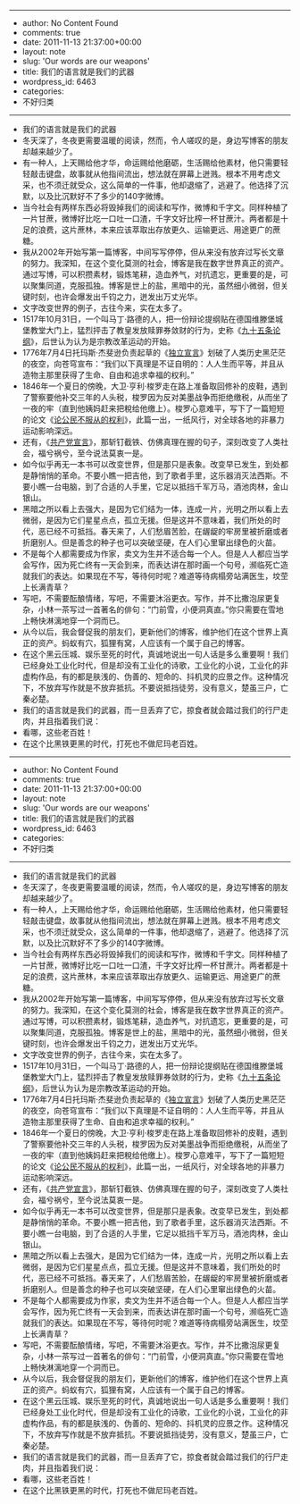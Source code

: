 - --
- author: No Content Found
- comments: true
- date: 2011-11-13 21:37:00+00:00
- layout: note
- slug: 'Our words are our weapons'
- title: 我们的语言就是我们的武器
- wordpress_id: 6463
- categories:
- 不好归类
- --
- 我们的语言就是我们的武器
- 冬天深了，冬夜更需要温暖的阅读，然而，令人嗟叹的是，身边写博客的朋友却越来越少了。
- 有一种人，上天赐给他才华，命运赐给他磨砺，生活赐给他素材，他只需要轻轻敲击键盘，故事就从他指间流出，想法就在屏幕上迸溅。根本不用考虑文采，也不须迁就受众，这么简单的一件事，他却退缩了，逃避了。他选择了沉默，以及比沉默好不了多少的140字微博。
- 当今社会有两样东西必将毁掉我们的阅读和写作，微博和千字文。同样种植了一片甘蔗，微博好比吃一口吐一口渣，千字文好比榨一杯甘蔗汁。两者都是十足的浪费，这片蔗林，本来应该萃取出存放更久、运输更远、用途更广的蔗糖。
- 我从2002年开始写第一篇博客，中间写写停停，但从来没有放弃过写长文章的努力。我深知，在这个变化莫测的社会，博客是我在数字世界真正的资产。通过写博，可以积攒素材，锻炼笔耕，造血养气，对抗遗忘，更重要的是，可以聚集同道，克服孤独。博客是世上的盐，黑暗中的光，虽然细小微弱，但关键时刻，也许会爆发出千钧之力，迸发出万丈光华。
- 文字改变世界的例子，古往今来，实在太多了。
- 1517年10月31日，一个叫马丁·路德的人，把一份辩论提纲贴在德国维滕堡城堡教堂大门上，猛烈抨击了教皇发放赎罪券敛财的行为，史称《[九十五条论纲](http://baike.baidu.com/view/672181.htm)》，后世认为认为是宗教改革运动的开始。
- 1776年7月4日托玛斯·杰斐逊负责起草的《[独立宣言](http://baike.baidu.com/view/49962.htm)》划破了人类历史黑茫茫的夜空，向苍穹宣布：“我们以下真理是不证自明的：人人生而平等，并且从造物主那里获得了生命、自由和追求幸福的权利。”
- 1846年一个夏日的傍晚，大卫·亨利·梭罗走在路上准备取回修补的皮鞋，遇到了警察要他补交三年的人头税，梭罗因为反对美墨战争而拒绝缴税，从而坐了一夜的牢（直到他姨妈赶来把稅给他缴上）。梭罗心意难平，写下了一篇短短的论文《[论公民不服从的权利](http://wenku.baidu.com/view/a25eaf0df12d2af90242e6a1.html)》，此篇一出，一纸风行，对全球各地的非暴力运动影响深远。
- 还有，《[共产党宣言](http://baike.baidu.com/view/18535.htm)》，那斩钉截铁、仿佛真理在握的句子，深刻改变了人类社会，福兮祸兮，至今说法莫衷一是。
- 如今似乎再无一本书可以改变世界，但是那只是表象。改变早已发生，到处都是静悄悄的革命。不要小瞧一把吉他，到了歌者手里，这乐器消灭法西斯。不要小瞧一台电脑，到了合适的人手里，它足以抵挡千军万马，酒池肉林，金山银山。
- 黑暗之所以看上去强大，是因为它们结为一体，连成一片，光明之所以看上去微弱，是因为它们星星点点，孤立无援。但是这并不意味着，我们所处的时代，恶已经不可抵挡。春天来了，人们愁眉苦脸，在龌龊的牢房里被折磨或者折磨别人。但是善念的种子也可以突破坚硬，在人们心里窜出绿色的火苗。
- 不是每个人都需要成为作家，卖文为生并不适合每一个人。但是人人都应当学会写作，因为死亡终有一天会到来，而表达讲在那时画一个句号，濒临死亡造就我们的表达。如果现在不写，等待何时呢？难道等待病榻旁站满医生，坟茔上长满青草？
- 写吧，不需要酝酿情绪，写吧，不需要沐浴更衣。写作，并不比撒泡尿更复杂，小林一茶写过一首著名的俳句：“门前雪，小便洞真直。”你只需要在雪地上畅快淋漓地穿一个洞而已。
- 从今以后，我会督促我的朋友们，更新他们的博客，维护他们在这个世界上真正的资产。蚂蚁有穴，狐狸有窝，人应该有一个属于自己的博客。
- 在这个黑云压城、娱乐至死的时代，真诚地说出一句人话是多么重要啊！我们已经身处工业化时代，但是却没有工业化的诗歌，工业化的小说，工业化的非虚构作品，有的都是肤浅的、伪善的、短命的、抖机灵的应景之作。这种情况下，不放弃写作就是不放弃抵抗。不要说抵挡徒劳，没有意义，楚虽三户，亡秦必楚。
- 我们的语言就是我们的武器，而一旦丢弃了它，掠食者就会踏过我们的行尸走肉，并且指着我们说：
- 看哪，这些老百姓！
- 在这个比黑铁更黑的时代，打死也不做尼玛老百姓。
- --
- author: No Content Found
- comments: true
- date: 2011-11-13 21:37:00+00:00
- layout: note
- slug: 'Our words are our weapons'
- title: 我们的语言就是我们的武器
- wordpress_id: 6463
- categories:
- 不好归类
- --
- 我们的语言就是我们的武器
- 冬天深了，冬夜更需要温暖的阅读，然而，令人嗟叹的是，身边写博客的朋友却越来越少了。
- 有一种人，上天赐给他才华，命运赐给他磨砺，生活赐给他素材，他只需要轻轻敲击键盘，故事就从他指间流出，想法就在屏幕上迸溅。根本不用考虑文采，也不须迁就受众，这么简单的一件事，他却退缩了，逃避了。他选择了沉默，以及比沉默好不了多少的140字微博。
- 当今社会有两样东西必将毁掉我们的阅读和写作，微博和千字文。同样种植了一片甘蔗，微博好比吃一口吐一口渣，千字文好比榨一杯甘蔗汁。两者都是十足的浪费，这片蔗林，本来应该萃取出存放更久、运输更远、用途更广的蔗糖。
- 我从2002年开始写第一篇博客，中间写写停停，但从来没有放弃过写长文章的努力。我深知，在这个变化莫测的社会，博客是我在数字世界真正的资产。通过写博，可以积攒素材，锻炼笔耕，造血养气，对抗遗忘，更重要的是，可以聚集同道，克服孤独。博客是世上的盐，黑暗中的光，虽然细小微弱，但关键时刻，也许会爆发出千钧之力，迸发出万丈光华。
- 文字改变世界的例子，古往今来，实在太多了。
- 1517年10月31日，一个叫马丁·路德的人，把一份辩论提纲贴在德国维滕堡城堡教堂大门上，猛烈抨击了教皇发放赎罪券敛财的行为，史称《[九十五条论纲](http://baike.baidu.com/view/672181.htm)》，后世认为认为是宗教改革运动的开始。
- 1776年7月4日托玛斯·杰斐逊负责起草的《[独立宣言](http://baike.baidu.com/view/49962.htm)》划破了人类历史黑茫茫的夜空，向苍穹宣布：“我们以下真理是不证自明的：人人生而平等，并且从造物主那里获得了生命、自由和追求幸福的权利。”
- 1846年一个夏日的傍晚，大卫·亨利·梭罗走在路上准备取回修补的皮鞋，遇到了警察要他补交三年的人头税，梭罗因为反对美墨战争而拒绝缴税，从而坐了一夜的牢（直到他姨妈赶来把稅给他缴上）。梭罗心意难平，写下了一篇短短的论文《[论公民不服从的权利](http://wenku.baidu.com/view/a25eaf0df12d2af90242e6a1.html)》，此篇一出，一纸风行，对全球各地的非暴力运动影响深远。
- 还有，《[共产党宣言](http://baike.baidu.com/view/18535.htm)》，那斩钉截铁、仿佛真理在握的句子，深刻改变了人类社会，福兮祸兮，至今说法莫衷一是。
- 如今似乎再无一本书可以改变世界，但是那只是表象。改变早已发生，到处都是静悄悄的革命。不要小瞧一把吉他，到了歌者手里，这乐器消灭法西斯。不要小瞧一台电脑，到了合适的人手里，它足以抵挡千军万马，酒池肉林，金山银山。
- 黑暗之所以看上去强大，是因为它们结为一体，连成一片，光明之所以看上去微弱，是因为它们星星点点，孤立无援。但是这并不意味着，我们所处的时代，恶已经不可抵挡。春天来了，人们愁眉苦脸，在龌龊的牢房里被折磨或者折磨别人。但是善念的种子也可以突破坚硬，在人们心里窜出绿色的火苗。
- 不是每个人都需要成为作家，卖文为生并不适合每一个人。但是人人都应当学会写作，因为死亡终有一天会到来，而表达讲在那时画一个句号，濒临死亡造就我们的表达。如果现在不写，等待何时呢？难道等待病榻旁站满医生，坟茔上长满青草？
- 写吧，不需要酝酿情绪，写吧，不需要沐浴更衣。写作，并不比撒泡尿更复杂，小林一茶写过一首著名的俳句：“门前雪，小便洞真直。”你只需要在雪地上畅快淋漓地穿一个洞而已。
- 从今以后，我会督促我的朋友们，更新他们的博客，维护他们在这个世界上真正的资产。蚂蚁有穴，狐狸有窝，人应该有一个属于自己的博客。
- 在这个黑云压城、娱乐至死的时代，真诚地说出一句人话是多么重要啊！我们已经身处工业化时代，但是却没有工业化的诗歌，工业化的小说，工业化的非虚构作品，有的都是肤浅的、伪善的、短命的、抖机灵的应景之作。这种情况下，不放弃写作就是不放弃抵抗。不要说抵挡徒劳，没有意义，楚虽三户，亡秦必楚。
- 我们的语言就是我们的武器，而一旦丢弃了它，掠食者就会踏过我们的行尸走肉，并且指着我们说：
- 看哪，这些老百姓！
- 在这个比黑铁更黑的时代，打死也不做尼玛老百姓。
